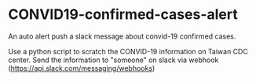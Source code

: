 # CONVID19-confirmed-cases-alert
An auto alert push a slack message about convid-19 confirmed cases.


Use a python script to scratch the CONVID-19 information on Taiwan CDC center.
Send the information to "someone" on slack via webhook (https://api.slack.com/messaging/webhooks)


